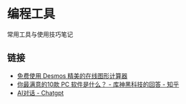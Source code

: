 ﻿# 编程工具

常用工具与使用技巧笔记

## 链接

* [免费使用 Desmos 精美的在线图形计算器](https://www.desmos.com/calculator?lang=zh-CN)
* [你最满意的10款 PC 软件是什么？ - 库神黑科技的回答 - 知乎](https://www.zhihu.com/question/469450888/answer/2117119892)
* [AI对话 - Chatgpt](https://freechatgpt.lol/)
